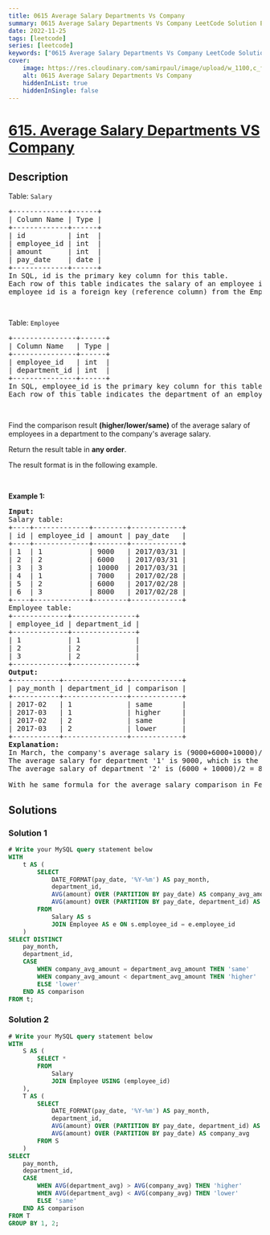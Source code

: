 ```yaml
---
title: 0615 Average Salary Departments Vs Company
summary: 0615 Average Salary Departments Vs Company LeetCode Solution Explained
date: 2022-11-25
tags: [leetcode]
series: [leetcode]
keywords: ["0615 Average Salary Departments Vs Company LeetCode Solution Explained in all languages", "0615 Average Salary Departments Vs Company", "LeetCode", "leetcode solution in Python3 C++ Java Go PHP Ruby Swift TypeScript Rust C# JavaScript C", "GeeksforGeeks", "InterviewBit", "Coding Ninjas", "HackerRank", "HackerEarth", "CodeChef", "TopCoder", "AlgoExpert", "freeCodeCamp", "Codeforces", "GitHub", "AtCoder", "Samir Paul"]
cover:
    image: https://res.cloudinary.com/samirpaul/image/upload/w_1100,c_fit,co_rgb:FFFFFF,l_text:Arial_75_bold:0615 Average Salary Departments Vs Company - Solution Explained/problem-solving.webp
    alt: 0615 Average Salary Departments Vs Company
    hiddenInList: true
    hiddenInSingle: false
---
```



# [615. Average Salary Departments VS Company](https://leetcode.com/problems/average-salary-departments-vs-company)


## Description

<p>Table: <code>Salary</code></p>

<pre>
+-------------+------+
| Column Name | Type |
+-------------+------+
| id          | int  |
| employee_id | int  |
| amount      | int  |
| pay_date    | date |
+-------------+------+
In SQL, id is the primary key column for this table.
Each row of this table indicates the salary of an employee in one month.
employee_id is a foreign key (reference column) from the Employee table.
</pre>

<p>&nbsp;</p>

<p>Table: <code>Employee</code></p>

<pre>
+---------------+------+
| Column Name   | Type |
+---------------+------+
| employee_id   | int  |
| department_id | int  |
+---------------+------+
In SQL, employee_id is the primary key column for this table.
Each row of this table indicates the department of an employee.
</pre>

<p>&nbsp;</p>

<p>Find the comparison result <strong>(higher/lower/same)</strong> of the average salary of employees in a department to the company&#39;s average salary.</p>

<p>Return the result table in <strong>any order</strong>.</p>

<p>The&nbsp;result format is in the following example.</p>

<p>&nbsp;</p>
<p><strong class="example">Example 1:</strong></p>

<pre>
<strong>Input:</strong> 
Salary table:
+----+-------------+--------+------------+
| id | employee_id | amount | pay_date   |
+----+-------------+--------+------------+
| 1  | 1           | 9000   | 2017/03/31 |
| 2  | 2           | 6000   | 2017/03/31 |
| 3  | 3           | 10000  | 2017/03/31 |
| 4  | 1           | 7000   | 2017/02/28 |
| 5  | 2           | 6000   | 2017/02/28 |
| 6  | 3           | 8000   | 2017/02/28 |
+----+-------------+--------+------------+
Employee table:
+-------------+---------------+
| employee_id | department_id |
+-------------+---------------+
| 1           | 1             |
| 2           | 2             |
| 3           | 2             |
+-------------+---------------+
<strong>Output:</strong> 
+-----------+---------------+------------+
| pay_month | department_id | comparison |
+-----------+---------------+------------+
| 2017-02   | 1             | same       |
| 2017-03   | 1             | higher     |
| 2017-02   | 2             | same       |
| 2017-03   | 2             | lower      |
+-----------+---------------+------------+
<strong>Explanation:</strong> 
In March, the company&#39;s average salary is (9000+6000+10000)/3 = 8333.33...
The average salary for department &#39;1&#39; is 9000, which is the salary of employee_id &#39;1&#39; since there is only one employee in this department. So the comparison result is &#39;higher&#39; since 9000 &gt; 8333.33 obviously.
The average salary of department &#39;2&#39; is (6000 + 10000)/2 = 8000, which is the average of employee_id &#39;2&#39; and &#39;3&#39;. So the comparison result is &#39;lower&#39; since 8000 &lt; 8333.33.

With he same formula for the average salary comparison in February, the result is &#39;same&#39; since both the department &#39;1&#39; and &#39;2&#39; have the same average salary with the company, which is 7000.
</pre>

## Solutions

### Solution 1

<!-- tabs:start -->

```sql
# Write your MySQL query statement below
WITH
    t AS (
        SELECT
            DATE_FORMAT(pay_date, '%Y-%m') AS pay_month,
            department_id,
            AVG(amount) OVER (PARTITION BY pay_date) AS company_avg_amount,
            AVG(amount) OVER (PARTITION BY pay_date, department_id) AS department_avg_amount
        FROM
            Salary AS s
            JOIN Employee AS e ON s.employee_id = e.employee_id
    )
SELECT DISTINCT
    pay_month,
    department_id,
    CASE
        WHEN company_avg_amount = department_avg_amount THEN 'same'
        WHEN company_avg_amount < department_avg_amount THEN 'higher'
        ELSE 'lower'
    END AS comparison
FROM t;
```

<!-- tabs:end -->

### Solution 2

<!-- tabs:start -->

```sql
# Write your MySQL query statement below
WITH
    S AS (
        SELECT *
        FROM
            Salary
            JOIN Employee USING (employee_id)
    ),
    T AS (
        SELECT
            DATE_FORMAT(pay_date, '%Y-%m') AS pay_month,
            department_id,
            AVG(amount) OVER (PARTITION BY pay_date, department_id) AS department_avg,
            AVG(amount) OVER (PARTITION BY pay_date) AS company_avg
        FROM S
    )
SELECT
    pay_month,
    department_id,
    CASE
        WHEN AVG(department_avg) > AVG(company_avg) THEN 'higher'
        WHEN AVG(department_avg) < AVG(company_avg) THEN 'lower'
        ELSE 'same'
    END AS comparison
FROM T
GROUP BY 1, 2;
```

<!-- tabs:end -->

<!-- end -->
